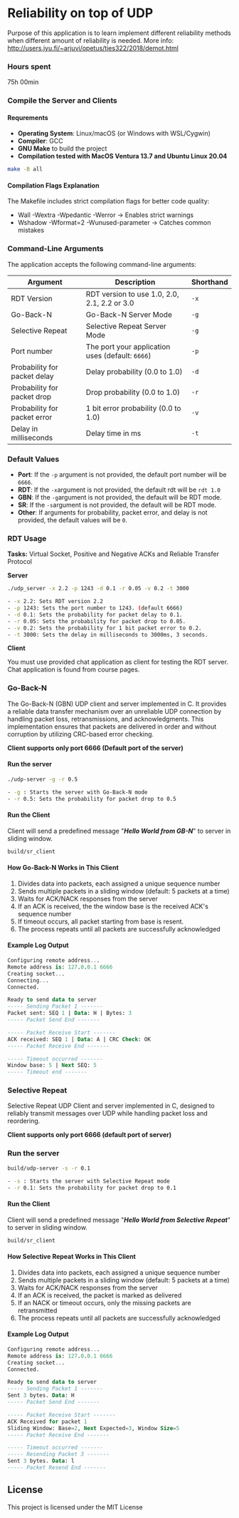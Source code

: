 # Reliability on top of UDP 

Purpose of this application is to learn implement different reliability methods when different amount of reliability is needed. 
More info:
http://users.jyu.fi/~arjuvi/opetus/ties322/2018/demot.html

### Hours spent
75h 00min

### Compile the Server and Clients

#### Requrements
- **Operating System**: Linux/macOS (or Windows with WSL/Cygwin)
- **Compiler**: GCC 
- **GNU Make** to build the project
- ****Compilation tested with MacOS Ventura 13.7 and Ubuntu Linux 20.04****

```bash
make -B all
```
#### Compilation Flags Explanation
The Makefile includes strict compilation flags for better code quality:
- Wall -Wextra -Wpedantic -Werror → Enables strict warnings
- Wshadow -Wformat=2 -Wunused-parameter → Catches common mistakes


### Command-Line Arguments
The application accepts the following command-line arguments:

| Argument                            | Description                            | Shorthand |
|-------------------------------------|----------------------------------------|-----------|
| RDT Version                         | RDT version to use 1.0, 2.0, 2.1, 2.2 or 3.0 | `-x`|
| Go-Back-N                           | Go-Back-N Server Mode                  | `-g`      |
| Selective Repeat                    | Selective Repeat Server Mode           | `-g`      |
| Port number                         | The port your application uses (default: `6666`)        | `-p`      |
| Probability for packet delay        | Delay probability (0.0 to 1.0)         | `-d`      |
| Probability for packet drop         | Drop probability (0.0 to 1.0)          | `-r`      |
| Probability for packet error        | 1 bit error probability (0.0 to 1.0)   | `-v`      |
| Delay in milliseconds               | Delay time in ms                       | `-t`      |

### Default Values
- **Port**: If the `-p` argument is not provided, the default port number will be `6666`.
- **RDT**: If the `-x`argument is not provided, the default rdt will be `rdt 1.0`
- **GBN**: If the `-g`argument is not provided, the default will be RDT mode.
- **SR**: If the `-s`argument is not provided, the default will be RDT mode.
- **Other**: If arguments for probability, packet error, and delay is not provided, the default values will be `0`.

### RDT Usage 
**Tasks:** Virtual Socket, Positive and Negative ACKs and Reliable Transfer Protocol

**Server**
```bash
./udp_server -x 2.2 -p 1243 -d 0.1 -r 0.05 -v 0.2 -t 3000

- -x 2.2: Sets RDT version 2.2
- -p 1243: Sets the port number to 1243. (default 6666)
- -d 0.1: Sets the probability for packet delay to 0.1.
- -r 0.05: Sets the probability for packet drop to 0.05.
- -v 0.2: Sets the probability for 1 bit packet error to 0.2.
- -t 3000: Sets the delay in milliseconds to 3000ms, 3 seconds.
```

**Client**

You must use provided chat application as client for testing the RDT server. Chat application is found from course pages.

### Go-Back-N
The Go-Back-N (GBN) UDP client and server implemented in C. It provides a reliable data transfer mechanism over an unreliable UDP connection by handling packet loss, retransmissions, and acknowledgments. This implementation ensures that packets are delivered in order and without corruption by utilizing CRC-based error checking.

**Client supports only port 6666 (Default port of the server)**

#### Run the server
```bash
./udp-server -g -r 0.5

- -g : Starts the server with Go-Back-N mode
- -r 0.5: Sets the probability for packet drop to 0.5
```

#### Run the Client

Client will send a predefined message "***Hello World from GB-N***" to server in sliding window.
``` bash
build/sr_client

```

#### How Go-Back-N Works in This Client
1. Divides data into packets, each assigned a unique sequence number
2. Sends multiple packets in a sliding window (default: 5 packets at a time)
3. Waits for ACK/NACK responses from the server
4. If an ACK is received, the the window base is the received ACK's sequence number
5. If timeout occurs, all packet starting from base is resent. 
6. The process repeats until all packets are successfully acknowledged


#### Example Log Output
```sql
Configuring remote address...
Remote address is: 127.0.0.1 6666
Creating socket...
Connecting...
Connected.

Ready to send data to server
----- Sending Packet 1 -------
Packet sent: SEQ 1 | Data: H | Bytes: 3
----- Packet Send End -------

----- Packet Receive Start -------
ACK received: SEQ 1 | Data: A | CRC Check: OK
----- Packet Receive End -------

----- Timeout occurred -------
Window base: 5 | Next SEQ: 5
----- Timeout end -------
```

### Selective Repeat
Selective Repeat UDP Client and server implemented in C, designed to reliably transmit messages over UDP while handling packet loss and reordering.

**Client supports only port 6666 (default port of server)**

### Run the server

```bash
build/udp-server -s -r 0.1

- -s : Starts the server with Selective Repeat mode
- -r 0.1: Sets the probability for packet drop to 0.1
```

#### Run the Client

Client will send a predefined message "***Hello World from Selective Repeat***" to server in sliding window.
``` bash
build/sr_client

```

#### How Selective Repeat Works in This Client
1. Divides data into packets, each assigned a unique sequence number
2. Sends multiple packets in a sliding window (default: 5 packets at a time)
3. Waits for ACK/NACK responses from the server
4. If an ACK is received, the packet is marked as delivered
5. If an NACK or timeout occurs, only the missing packets are retransmitted
6. The process repeats until all packets are successfully acknowledged

#### Example Log Output
```sql
Configuring remote address...
Remote address is: 127.0.0.1 6666
Creating socket...
Connected.

Ready to send data to server
----- Sending Packet 1 -------
Sent 3 bytes. Data: H
----- Packet Send End -------

----- Packet Receive Start -------
ACK Received for packet 1
Sliding Window: Base=2, Next Expected=3, Window Size=5
----- Packet Receive End -------

----- Timeout occurred -------
----- Resending Packet 3 -------
Sent 3 bytes. Data: l
----- Packet Resend End -------
```

## License
This project is licensed under the MIT License
